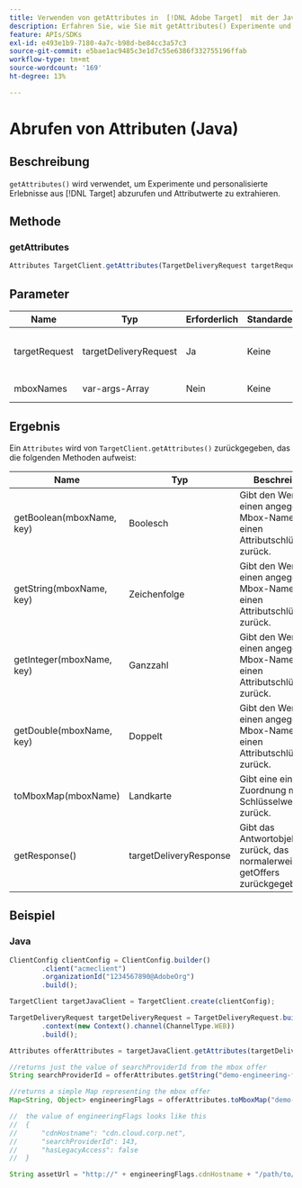 ```yaml
---
title: Verwenden von getAttributes in  [!DNL Adobe Target]  mit der Java-SDK
description: Erfahren Sie, wie Sie mit getAttributes() Experimente und personalisierte Erlebnisse aus abrufen  [!DNL Target]  Attributwerte extrahieren können.
feature: APIs/SDKs
exl-id: e493e1b9-7180-4a7c-b98d-be84cc3a57c3
source-git-commit: e5bae1ac9485c3e1d7c55e6386f332755196ffab
workflow-type: tm+mt
source-wordcount: '169'
ht-degree: 13%

---
```


# Abrufen von Attributen (Java)

## Beschreibung

`getAttributes()` wird verwendet, um Experimente und personalisierte Erlebnisse aus [!DNL Target] abzurufen und Attributwerte zu extrahieren.

## Methode

### getAttributes

```javascript {line-numbers="true"}
Attributes TargetClient.getAttributes(TargetDeliveryRequest targetRequest, String ...mboxes)
```

## Parameter

| Name | Typ | Erforderlich | Standardeinstellung | Beschreibung |
| --- | --- | --- | --- | --- |
| targetRequest | targetDeliveryRequest | Ja | Keine | &#x200B; Dieselbe Zielgruppenanfrage wie für „Angebote [&quot; &#x200B;](get-offers.md) |
| mboxNames | var-args-Array | Nein | Keine | Ein var-args-Array von mbox-Namen |


## Ergebnis

Ein `Attributes` wird von `TargetClient.getAttributes()` zurückgegeben, das die folgenden Methoden aufweist:

| Name | Typ | Beschreibung |
| --- | --- | --- |
| getBoolean(mboxName, key) | Boolesch | Gibt den Wert für einen angegebenen Mbox-Namen und einen Attributschlüssel zurück. |
| getString(mboxName, key) | Zeichenfolge | Gibt den Wert für einen angegebenen Mbox-Namen und einen Attributschlüssel zurück. |
| getInteger(mboxName, key) | Ganzzahl | Gibt den Wert für einen angegebenen Mbox-Namen und einen Attributschlüssel zurück. |
| getDouble(mboxName, key) | Doppelt | Gibt den Wert für einen angegebenen Mbox-Namen und einen Attributschlüssel zurück. |
| toMboxMap(mboxName) | Landkarte | Gibt eine einfache Zuordnung mit Schlüsselwertpaaren zurück. |
| getResponse() | targetDeliveryResponse | Gibt das Antwortobjekt zurück, das normalerweise von getOffers zurückgegeben wird |

## Beispiel

### Java

```javascript {line-numbers="true"}
ClientConfig clientConfig = ClientConfig.builder()
        .client("acmeclient")
        .organizationId("1234567890@AdobeOrg")
        .build();

TargetClient targetJavaClient = TargetClient.create(clientConfig);

TargetDeliveryRequest targetDeliveryRequest = TargetDeliveryRequest.builder()
        .context(new Context().channel(ChannelType.WEB))
        .build();

Attributes offerAttributes = targetJavaClient.getAttributes(targetDeliveryRequest, "demo-engineering-flags");

//returns just the value of searchProviderId from the mbox offer
String searchProviderId = offerAttributes.getString("demo-engineering-flags", "searchProviderId");

//returns a simple Map representing the mbox offer
Map<String, Object> engineeringFlags = offerAttributes.toMboxMap("demo-engineering-flags");

//  the value of engineeringFlags looks like this
//  {
//      "cdnHostname": "cdn.cloud.corp.net",
//      "searchProviderId": 143,
//      "hasLegacyAccess": false
//  }

String assetUrl = "http://" + engineeringFlags.cdnHostname + "/path/to/asset";
```

